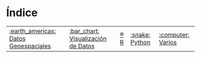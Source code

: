 # Índice

<table>
	<tr>
		<td>
			<a href="https://github.com/sporella/indice/blob/main/espacial.md">:earth_americas: Datos Geoespaciales</a>
		</td>
		<td>
			<a href="https://github.com/sporella/indice/blob/main/visualizacion.md">:bar_chart: Visualización de Datos</a>
		</td>
    <td>
			<a href="https://github.com/sporella/indice/blob/main/r.md">®️ R</a>
		</td>
    <td>
			<a href="https://github.com/sporella/indice/blob/main/python.md">:snake: Python</a>
		</td>
		<td>
			<a href="https://github.com/sporella/indice/blob/main/varios.md">:computer: Varios</a>
		</td>
	</tr>
</table>
